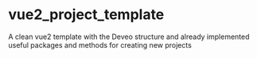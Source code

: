 # vue2_project_template
A clean vue2 template with the Deveo structure and already implemented useful packages and methods for creating new projects
